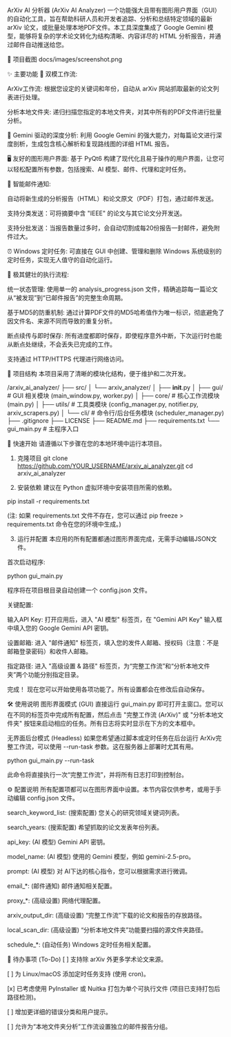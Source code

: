 ArXiv AI 分析器 (ArXiv AI Analyzer)
一个功能强大且带有图形用户界面（GUI）的自动化工具，旨在帮助科研人员和开发者追踪、分析和总结特定领域的最新 arXiv 论文，或批量处理本地PDF文件。本工具深度集成了 Google Gemini 模型，能够将复杂的学术论文转化为结构清晰、内容详尽的 HTML 分析报告，并通过邮件自动推送给您。

📸 项目截图
docs/images/screenshot.png

✨ 主要功能
🚀 双模工作流:

ArXiv工作流: 根据您设定的关键词和年份，自动从 arXiv 网站抓取最新的论文列表进行处理。

分析本地文件夹: 递归扫描您指定的本地文件夹，对其中所有的PDF文件进行批量分析。

🧠 Gemini 驱动的深度分析: 利用 Google Gemini 的强大能力，对每篇论文进行深度剖析，生成包含核心解析和复现路线图的详细 HTML 报告。

🖥️ 友好的图形用户界面: 基于 PyQt6 构建了现代化且易于操作的用户界面，让您可以轻松配置所有参数，包括搜索、AI 模型、邮件、代理和定时任务。

📧 智能邮件通知:

自动将新生成的分析报告（HTML）和论文原文（PDF）打包，通过邮件发送。

支持分类发送：可将摘要中含 "IEEE" 的论文与其它论文分开发送。

支持分批发送：当报告数量过多时，会自动切割成每20份报告一封邮件，避免附件过大。

⏰ Windows 定时任务: 可直接在 GUI 中创建、管理和删除 Windows 系统级别的定时任务，实现无人值守的自动化运行。

💪 极其健壮的执行流程:

统一状态管理: 使用单一的 analysis_progress.json 文件，精确追踪每一篇论文从“被发现”到“已邮件报告”的完整生命周期。

基于MD5的防重机制: 通过计算PDF文件的MD5哈希值作为唯一标识，彻底避免了因文件名、来源不同而导致的重复分析。

断点续传与即时保存: 所有进度都即时保存，即使程序意外中断，下次运行时也能从断点处继续，不会丢失已完成的工作。

支持通过 HTTP/HTTPS 代理进行网络访问。

📂 项目结构
本项目采用了清晰的模块化结构，便于维护和二次开发。

/arxiv_ai_analyzer/
├── src/
│   └── arxiv_analyzer/
│       ├── __init__.py
│       ├── gui/            # GUI 相关模块 (main_window.py, worker.py)
│       ├── core/           # 核心工作流模块 (main.py)
│       ├── utils/          # 工具类模块 (config_manager.py, notifier.py, arxiv_scrapers.py)
│       └── cli/            # 命令行/后台任务模块 (scheduler_manager.py)
├── .gitignore
├── LICENSE
├── README.md
├── requirements.txt
└── gui_main.py             # 主程序入口

🚀 快速开始
请遵循以下步骤在您的本地环境中运行本项目。

1. 克隆项目
git clone https://github.com/YOUR_USERNAME/arxiv_ai_analyzer.git
cd arxiv_ai_analyzer

2. 安装依赖
建议在 Python 虚拟环境中安装项目所需的依赖。

pip install -r requirements.txt

(注: 如果 requirements.txt 文件不存在，您可以通过 pip freeze > requirements.txt 命令在您的环境中生成。)

3. 运行并配置
本应用的所有配置都通过图形界面完成，无需手动编辑JSON文件。

首次启动程序:

python gui_main.py

程序将在项目根目录自动创建一个 config.json 文件。

关键配置:

输入API Key: 打开应用后，进入 "AI 模型" 标签页，在 "Gemini API Key" 输入框中填入您的 Google Gemini API 密钥。

设置邮箱: 进入 "邮件通知" 标签页，填入您的发件人邮箱、授权码（注意：不是邮箱登录密码）和收件人邮箱。

指定路径: 进入 "高级设置 & 路径" 标签页，为“完整工作流”和“分析本地文件夹”两个功能分别指定目录。

完成！ 现在您可以开始使用各项功能了。所有设置都会在修改后自动保存。

🛠️ 使用说明
图形界面模式 (GUI)
直接运行 gui_main.py 即可打开主窗口。您可以在不同的标签页中完成所有配置，然后点击 "完整工作流 (ArXiv)" 或 "分析本地文件夹" 按钮来启动相应的任务。所有日志将实时显示在下方的文本框中。

无界面后台模式 (Headless)
如果您希望通过脚本或定时任务在后台运行 ArXiv完整工作流，可以使用 --run-task 参数。这在服务器上部署时尤其有用。

python gui_main.py --run-task

此命令将直接执行一次“完整工作流”，并将所有日志打印到控制台。

⚙️ 配置说明
所有配置项都可以在图形界面中设置。本节内容仅供参考，或用于手动编辑 config.json 文件。

search_keyword_list: (搜索配置) 您关心的研究领域关键词列表。

search_years: (搜索配置) 希望抓取的论文发表年份列表。

api_key: (AI 模型) Gemini API 密钥。

model_name: (AI 模型) 使用的 Gemini 模型，例如 gemini-2.5-pro。

prompt: (AI 模型) 对 AI下达的核心指令，您可以根据需求进行微调。

email_*: (邮件通知) 邮件通知相关配置。

proxy_*: (高级设置) 网络代理配置。

arxiv_output_dir: (高级设置) “完整工作流”下载的论文和报告的存放路径。

local_scan_dir: (高级设置) “分析本地文件夹”功能要扫描的源文件夹路径。

schedule_*: (自动任务) Windows 定时任务相关配置。

📝 待办事项 (To-Do)
[ ] 支持除 arXiv 外更多学术论文来源。

[ ] 为 Linux/macOS 添加定时任务支持 (使用 cron)。

[x] 已考虑使用 PyInstaller 或 Nuitka 打包为单个可执行文件 (项目已支持打包后路径检测)。

[ ] 增加更详细的错误分类和用户提示。

[ ] 允许为“本地文件夹分析”工作流设置独立的邮件报告分组。